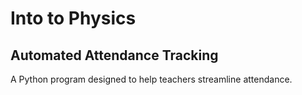 # Into to Physics
## Automated Attendance Tracking

A Python program designed to help teachers streamline attendance.
